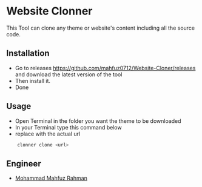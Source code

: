 
# Website Clonner

This Tool can clone any theme or website's content including all the source code.


## Installation

- Go to releases https://github.com/mahfuz0712/Website-Cloner/releases and download the latest version of the tool
- Then install it.
- Done


    
## Usage
- Open Terminal in the folder you want the theme to be downloaded
- In your Terminal type this command below
- replace <url> with the actual url 
```bash
    clonner clone <url>
``` 


## Engineer

- [Mohammad Mahfuz Rahman](https://www.github.com/octokatherine)

